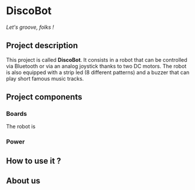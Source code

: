 # DiscoBot

*Let's groove, folks !*

## Project description

This project is called **DiscoBot**. It consists in a robot that can be controlled via Bluetooth or via an analog joystick thanks to two DC motors. The robot is also equipped with a strip led (8 different patterns) and a buzzer that can play short famous music tracks.

## Project components

### Boards

The robot is 

### Power



## How to use it ?

## About us

